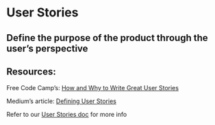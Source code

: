 # User Stories

## Define the purpose of the product through the user’s perspective

## Resources:
Free Code Camp’s: [How and Why to Write Great User Stories](https://www.freecodecamp.org/news/how-and-why-to-write-great-user-stories-f5a110668246/)

Medium’s article: [Defining User Stories](https://medium.com/@systango/minimum-viable-product-development-define-user-stories-4d9b2d90c6a6)

Refer to our [User Stories doc](https://docs.google.com/document/d/1sh-sGI1vY78q3wrZ1X3aCd_9gW3XrxhZZAGTHcIfl6M/edit?usp=sharing) for more info 


